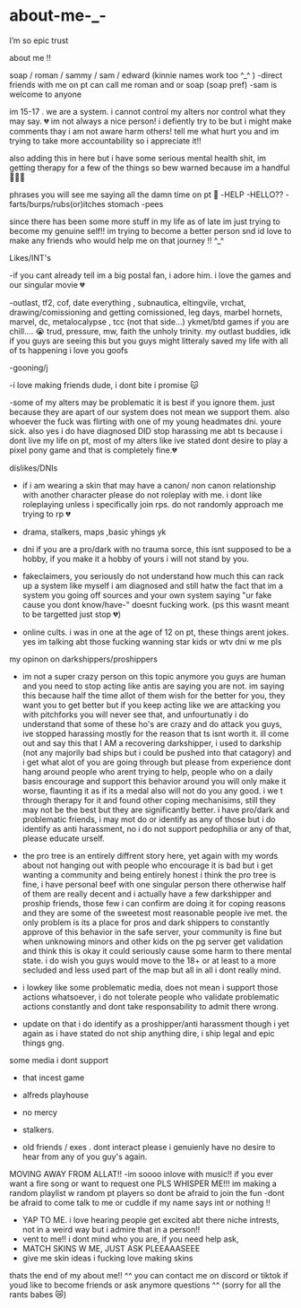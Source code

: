 # about-me-_-
I’m so epic trust 


about me !!



soap / roman / sammy / sam / edward (kinnie names work too ^_^ )
-direct friends with me on pt can call me roman and or soap (soap pref)
-sam is welcome to anyone

im 15-17 . we are a system. i cannot control my alters nor control what they may say. 💔 im not always a nice person! i defiently try to be but i might make comments thay i am not aware harm others! tell me what hurt you and im trying to take more accountability so i appreciate it!! 

also adding this in here but i have some serious mental health shit, im getting therapy for a few of the things so bew warned because im a handful 🥀🥀🥀

phrases you will see me saying all the damn time on pt 🫩
-HELP
-HELLO??
-farts/burps/rubs(or)itches stomach
-pees



since there has been some more stuff in my life as of late im just trying to become my genuine self!! im trying to become a better person snd id love to make any friends who would help me on that journey !! ^_^

Likes/INT's

-if you cant already tell im a big postal fan, i adore him. i love the games and our singular movie 💔

-outlast, tf2, cof, date everything , subnautica, eltingvile, vrchat, drawing/comissioning and getting comissioned, leg days, marbel hornets, marvel, dc, metalocalypse , tcc (not that side...) ykmet/btd games if you are chill.... 😭 trud, pressure, mw, faith the unholy trinity.
my outlast buddies, idk if you guys are seeing this but you guys might litteraly saved my life with all of ts happening i love you goofs 

-gooning/j

-i love making friends dude, i dont bite i promise 😽


-some of my alters may be problematic it is best if you ignore them. just because they are apart of our system does not mean we support them.
also whoever the fuck was flirting with one of my young headmates dni. youre sick. 
also yes i do have diagnosed DID stop harassing me abt ts because i dont live my life on pt, most of my alters like ive stated dont desire to play a pixel pony game and that is completely fine.💔

dislikes/DNIs

- if i am wearing a skin that may have a canon/ non canon relationship with another character please do not roleplay with me. i dont like roleplaying unless i specifically join rps. do not randomly approach me trying to rp 💔

- drama, stalkers, maps ,basic yhings yk

- dni if you are a pro/dark with no trauma sorce, this isnt supposed to be a hobby, if you make it a hobby of yours i will not stand by you.

- fakeclaimers, you seriously do not understand how much this can rack up a system like myself i am diagnosed and still hatw the fact that im a system you going off sources and your own system saying "ur fake cause you dont know/have-" doesnt fucking work. (ps this wasnt meant to be targetted just stop 💔)

- online cults. i was in one at the age of 12 on pt, these things arent jokes. yes im talking abt those fucking wanning star kids or wtv dni w me pls

my opinon on darkshippers/proshippers

- im not a super crazy person on this topic anymore you guys are human and you need to stop acting like antis are saying you are not. im saying this because half the time allot of them wish for the better for you, they want you to get better but if you keep acting like we are attacking you with pitchforks you will never see that, and unfourtunatly i do understand that some of these ho's are crazy and do attack you guys, ive stopped harassing mostly for the reason that ts isnt worth it. ill come out and say this that I AM a recovering darkshipper, i used to darkship (not any majorily bad ships but i could be pushed into that catagory) and i get what alot of you are going through but please from experience dont hang around people who arent trying to help, people who on a daily basis encourage and support this behavior around you will only make it worse, flaunting it as if its a medal also will not do you any good. i we t through therapy for it and found other coping mechanisims, still they may not be the best but they are significantly better. i have pro/dark and problematic friends, i may mot do or identify as any of those but i do identify as anti harassment, no i do not support pedophilia or any of that, please educate urself.

- the pro tree is an entirely diffrent story here, yet again with my words about not hanging out with people who encourage it is bad but i get wanting a community and being entirely honest i think the pro tree is fine, i have personal beef with one singular person there otherwise half of them are really decent and i actually have a few darkshipper and proship friends, those few i can confirm are doing it for coping reasons and they are some of the sweetest most reasonable people ive met. the only problem is its a place for pros and dark shippers to constantly approve of this behavior in the safe server, your community is fine but when unknowing minors and other kids on the pg server get validation and think this is okay it could seriously cause some harm to there mental state. i do wish you guys would move to the 18+ or at least to a more secluded and less used part of the map but all in all i dont really mind.

- i lowkey like some problematic media, does not mean i support those actions whatsoever, i do not tolerate people who validate problematic actions constantly and dont take responsability to admit there wrong.
- update on that i do identify as a proshipper/anti harassment though i yet again as i have stated do not ship anything dire, i ship legal and epic things gng.

some media i dont support
- that incest game
- alfreds playhouse
- no mercy

- stalkers.

- old friends / exes . dont interact please i genuienly have no desire to hear from any of you guy's again.


MOVING AWAY FROM ALLAT!!
-im soooo inlove with music!! if you ever want a fire song or want to request one PLS WHISPER ME!!! im making a random playlist w random pt players so dont be afraid to join the fun
-dont be afraid to come talk to me or cuddle if my name says int or nothing !! 
- YAP TO ME. i love hearing people get excited abt there niche intrests, not in a weird way but i admire that in a person!!
- vent to me!! i dont mind who you are, if you need help ask,
- MATCH SKINS W ME, JUST ASK PLEEAAASEEE
- give me skin ideas i fucking love making skins 
  
thats the end of my about me!! ^^ you can contact me on discord or tiktok if youd like to become friends or ask anymore questions ^^ (sorry for all the rants babes 😿)
